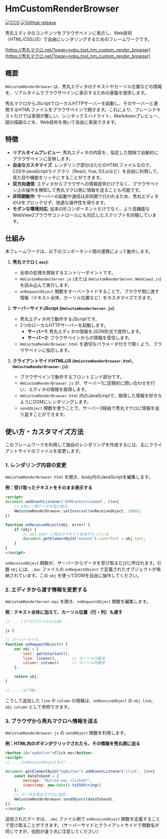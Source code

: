 # HmCustomRenderBrowser

[![CC0](https://img.shields.io/badge/license-CC0-blue.svg?style=flat)](LICENSE.txt)
[![GitHub release](https://img.shields.io/github/v/release/komiyamma/hm_custom_render_browser?style=flat)](https://github.com/komiyamma/hm_custom_render_browser/releases)

秀丸エディタのコンテンツをブラウザペインに表示し、Web技術（HTML/CSS/JS）で自由にレンダリングするためのフレームワークです。

[https://秀丸マクロ.net/?page=nobu_tool_hm_custom_render_browser](https://秀丸マクロ.net/?page=nobu_tool_hm_custom_render_browser)

## 概要

`HmCustomRenderBrowser` は、秀丸エディタのテキストやカーソル位置などの情報を、リアルタイムでブラウザペインに表示するための基盤を提供します。

秀丸マクロからJScriptでローカルHTTPサーバーを起動し、そのサーバーと連携するHTMLファイルをブラウザペインで開きます。これにより、プレーンテキストだけでは表現が難しい、シンタックスハイライト、Markdownプレビュー、図の描画などを、Web技術を用いて自由に実装できます。

## 特徴

- **リアルタイムプレビュー**: 秀丸エディタの内容を、指定した間隔で自動的にブラウザペインに反映します。
- **自由なカスタマイズ**: レンダリング部分はただのHTMLファイルなので、CSSやJavaScriptライブラリ（React, Vue, D3.jsなど）を自由に利用して、見た目や機能をリッチにすることができます。
- **双方向通信**: エディタからブラウザへの情報提供だけでなく、ブラウザペイン上の操作を検知して秀丸マクロ側に情報を送ることも可能です。
- **非同期動作**: サーバーの起動や通信は非同期で行われるため、秀丸エディタのUIをブロックせず、快適な操作性を保ちます。
- **モダンな環境対応**: 従来のIEコンポーネントだけでなく、より高機能なWebView2ブラウザコントロールにも対応したスクリプトを同梱しています。

## 仕組み

本フレームワークは、以下のコンポーネント間の連携によって動作します。

1.  **秀丸マクロ (`.mac`)**:
    - 全体の処理を開始するエントリーポイントです。
    - `HmCustomRenderServer.js` (または `HmCustomRenderServer.WebView2.js`) を読み込んで実行します。
    - `onRequestObject` 関数をオーバーライドすることで、ブラウザ側に渡す情報（テキスト全体、カーソル位置など）をカスタマイズできます。

2.  **サーバーサイドJScript (`HmCustomRenderServer.js`)**:
    - 秀丸エディタ内で動作するJScriptです。
    - 2つのローカルHTTPサーバーを起動します。
        - **サーバー1**: 秀丸エディタの情報をJSON形式で提供します。
        - **サーバー2**: ブラウザペインからの情報を受信します。
    - `HmCustomRenderBrowser.html` を適切なパラメータ付きで開くよう、ブラウザペインに指示します。

3.  **クライアントサイドHTML/JS (`HmCustomRenderBrowser.html`, `HmCustomRenderBrowser.js`)**:
    - ブラウザペインで動作するフロントエンド部分です。
    - `HmCustomRenderBrowser.js` が、サーバー1に定期的に問い合わせを行い、エディタの情報を取得します。
    - `HmCustomRenderBrowser.html` 内のJavaScriptで、取得した情報を好きなようにDOMにレンダリングします。
    - `sendObject` 関数を使うことで、サーバー2経由で秀丸マクロに情報を送り返すことができます。

## 使い方・カスタマイズ方法

このフレームワークを利用して独自のレンダリングを作成するには、主にクライアントサイドのファイルを変更します。

### 1. レンダリング内容の変更

`HmCustomRenderBrowser.html` を開き、body内のJavaScriptを編集します。

**例：受け取ったテキストをそのまま表示する**
```html
<script>
document.addEventListener('DOMContentLoaded', ()=>{
    // 1秒に一度データを受け取る
    HmCustomRenderBrowser.setInterval(onReceiveObject, 1000);
})

function onReceiveObject(obj, error) {
    if (obj) {
        // obj.text に秀丸のテキスト全体が入っている
        document.getElementById("output").innerText = obj.text;
    }
}
</script>
```
`onReceiveObject` 関数が、サーバーからデータを受け取るたびに呼ばれます。引数 `obj` には、`.mac` ファイルの `onRequestObject` で定義されたオブジェクトが格納されています。この `obj` を使ってDOMを自由に操作してください。

### 2. エディタから渡す情報を変更する

`HmCustomRenderServer.mac` を開き、`onRequestObject` 関数を編集します。

**例：テキスト全体に加えて、カーソル位置（行・列）も渡す**
```javascript
// ... (マクロファイルの上部) ...

js {

// オーバーライド。
function onRequestObject() {
    var obj = {
        text: gettotaltext(),
        line: lineno(),       // カーソル行番号
        column: column()      // カーソル列番号
    };

    return obj;
}

// ... (以下略) ...
```
こうして追加した `line` や `column` の情報は、`onReceiveObject` の `obj.line`, `obj.column` として参照できます。

### 3. ブラウザから秀丸マクロへ情報を送る

`HmCustomRenderBrowser.js` の `sendObject` 関数を利用します。

**例：HTML内のボタンがクリックされたら、その情報を秀丸側に送る**
```html
<button id="myButton">Click me</button>
<script>
// ... (onReceiveObjectなど) ...

document.getElementById("myButton").addEventListener('click', ()=>{
    const dataToSend = {
        message: "Button was clicked!",
        timestamp: new Date().toISOString()
    };
    // データを秀丸マクロに送信
    HmCustomRenderBrowser.sendObject(dataToSend);
});
</script>
```
送信されたデータは、`.mac` ファイル側で `onReceiveObject` 関数を定義することで受け取ることができます。（サーバーサイドとクライアントサイドで関数名が同じですが、役割が違う点に注意してください）
